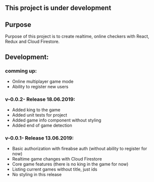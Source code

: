 ## This project is under development 

## Purpose

Purpose of this project is to create realtime, online checkers with React, Redux and Cloud Firestore. 

## Development:

### comming up:

- Online multiplayer game mode
- Ability to register new users

### v-0.0.2- Release 18.06.2019:

- Added king to the game
- Added unit tests for project
- Added game info component without styling 
- Added end of game detection

### v-0.0.1- Release 13.06.2019:

- Basic authorization with fireabse auth (without ability to register for now)
- Realtime game changes with Cloud Firestore
- Core game features (there is no king in the game for now)
- Listing current games without title, just ids
- No styling in this release